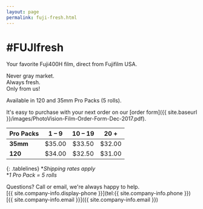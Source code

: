 ```yaml
---
layout: page
permalink: fuji-fresh.html
---
```

<style>
.tablelines th {
    border-bottom: 2px solid black;
    padding: .3em 1em .3em 1em;
}
.tablelines td {
    border-bottom: 1px solid black;
    padding: .3em 1em .3em 1em;
}
.tablelines tr:last-child td {
    border: none;
}
ol, ul {
    padding-left: 3em;
}
p {
    margin-bottom: 0;
}
.entry h1 {
    border-bottom: 1px solid #ccc;
    color: #757575;
    font-size: 2.8em;
    font-weight: 300;
}
.entry h2 {
    font-size: 1.5em;
    font-weight: 300;
    color: #757575;
}
</style>

# #FUJIfresh

Your favorite Fuji400H film, direct from Fujifilm USA.  

Never gray market.  
Always fresh.  
Only from us!  

Available in 120 and 35mm Pro Packs (5 rolls).  

It's easy to purchase with your next order on our [order form]({{ site.baseurl }}/images/PhotoVision-Film-Order-Form-Dec-2017.pdf).  

| **Pro Packs** | **1 – 9** | **10 – 19** | **20 +** |
| :--- | :---: | :---: | :---: |
| **35mm** | $35.00 | $33.50 | $32.00 |
| **120** | $34.00 | $32.50 | $31.00 |
{: .tablelines}
**Shipping rates apply*  
**1 Pro Pack = 5 rolls*


Questions? Call or email, we're always happy to help.  
[{{ site.company-info.display-phone }}](tel:{{ site.company-info.phone }})  
[{{ site.company-info.email }}]({{ site.company-info.email }})